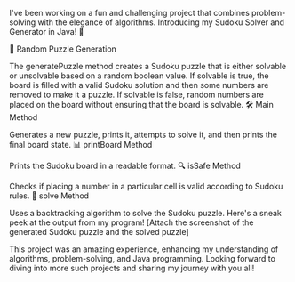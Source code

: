 I've been working on a fun and challenging project that combines problem-solving with the elegance of algorithms. Introducing my Sudoku Solver and Generator in Java! 🚀

🔢 Random Puzzle Generation

The generatePuzzle method creates a Sudoku puzzle that is either solvable or unsolvable based on a random boolean value.
If solvable is true, the board is filled with a valid Sudoku solution and then some numbers are removed to make it a puzzle.
If solvable is false, random numbers are placed on the board without ensuring that the board is solvable.
🛠️ Main Method

Generates a new puzzle, prints it, attempts to solve it, and then prints the final board state.
📊 printBoard Method

Prints the Sudoku board in a readable format.
🔍 isSafe Method

Checks if placing a number in a particular cell is valid according to Sudoku rules.
🔄 solve Method

Uses a backtracking algorithm to solve the Sudoku puzzle.
Here's a sneak peek at the output from my program! [Attach the screenshot of the generated Sudoku puzzle and the solved puzzle]

This project was an amazing experience, enhancing my understanding of algorithms, problem-solving, and Java programming. Looking forward to diving into more such projects and sharing my journey with you all!
